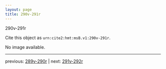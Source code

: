 ```yaml
---
layout: page
title: 290v-291r
---
```


290v-291r

Cite this object as `urn:cite2:hmt:msB.v1:290v-291r`.

No image available. 



---

previous: [289v-290r](../289v-290r/) | next: [291v-292r](../291v-292r/)